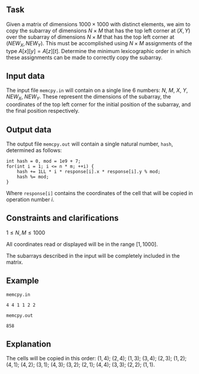 ## Task

Given a matrix of dimensions $1000 \times 1000$ with distinct elements, we aim to copy the subarray of dimensions $N \times M$ that has the top left corner at $(X, Y)$ over the subarray of dimensions $N \times M$ that has the top left corner at $(NEW_X, NEW_Y)$. This must be accomplished using $N \times M$ assignments of the type $A[x][y] = A[z][t]$. Determine the minimum lexicographic order in which these assignments can be made to correctly copy the subarray.

## Input data

The input file `memcpy.in` will contain on a single line 6 numbers: $N$, $M$, $X$, $Y$, $NEW_X$, $NEW_Y$. These represent the dimensions of the subarray, the coordinates of the top left corner for the initial position of the subarray, and the final position respectively.

## Output data

The output file `memcpy.out` will contain a single natural number, `hash`, determined as follows:
```
int hash = 0, mod = 1e9 + 7;
for(int i = 1; i <= n * m; ++i) {
    hash += 1LL * i * response[i].x * response[i].y % mod;
    hash %= mod;
}
```
Where `response[i]` contains the coordinates of the cell that will be copied in operation number $i$.

## Constraints and clarifications

$1 \leq N, M \leq 1000$

All coordinates read or displayed will be in the range $[1, 1000]$.

The subarrays described in the input will be completely included in the matrix.

## Example

`memcpy.in`
```
4 4 1 1 2 2
```

`memcpy.out`
```
858
```

## Explanation

The cells will be copied in this order: $(1, 4)$; $(2, 4)$; $(1, 3)$; $(3, 4)$; $(2, 3)$; $(1, 2)$; $(4, 1)$; $(4, 2)$; $(3, 1)$; $(4, 3)$; $(3, 2)$; $(2, 1)$; $(4, 4)$; $(3, 3)$; $(2, 2)$; $(1, 1)$.